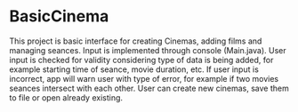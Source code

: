 # BasicCinema
This project is basic interface for creating Cinemas, adding films and managing seances.
Input is implemented through console (Main.java). 
User input is checked for validity considering type of data is being added, for example starting time of seance, movie duration, etc.
If user input is incorrect, app will warn user with type of error, for example if two movies seances intersect with each other.
User can create new cinemas, save them to file or open already existing.  
